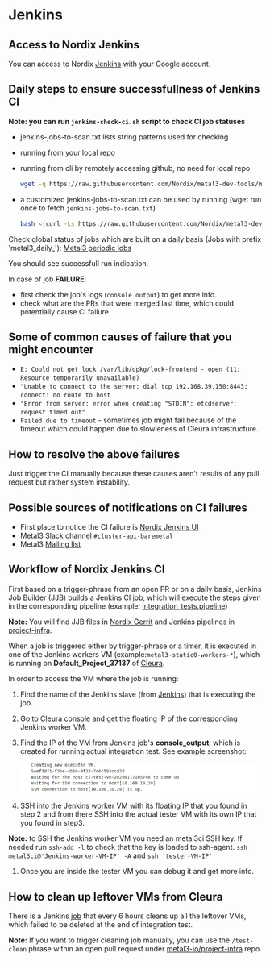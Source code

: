 # Jenkins

## Access to Nordix Jenkins

You can access to Nordix [Jenkins](https://jenkins.nordix.org/view/Metal3/)
with your Google account.

## Daily steps to ensure successfullness of Jenkins CI

**Note: you can run `jenkins-check-ci.sh` script to check CI job statuses**

- jenkins-jobs-to-scan.txt lists string patterns used for checking
- running from your local repo
- running from cli by remotely accessing github, no need for local repo

  <!-- markdownlint-disable MD013 -->
  ```bash
  wget -q https://raw.githubusercontent.com/Nordix/metal3-dev-tools/master/wow/jenkins_ci/jenkins-jobs-to-scan.txt | sleep 1 | bash <(curl -Ls https://raw.githubusercontent.com/Nordix/metal3-dev-tools/master/wow/jenkins_ci/jenkins-check-ci.sh) && rm jenkins-jobs-to-scan.txt*
  ```
  <!-- markdownlint-enable MD013 -->

- a customized jenkins-jobs-to-scan.txt can be used by running (wget run once
  to fetch `jenkins-jobs-to-scan.txt`)

  ```bash
  bash <(curl -Ls https://raw.githubusercontent.com/Nordix/metal3-dev-tools/master/wow/jenkins_ci/jenkins-check-ci.sh)
  ```

Check global status of jobs which are built on a daily basis (Jobs with prefix 'metal3_daily_'):
[Metal3 periodic jobs](https://jenkins.nordix.org/view/Metal3%20Periodic/)

You should see successfull run indication.

In case of job **FAILURE**:

- first check the job's logs (```console output```) to get more info.
- check what are the PRs that were merged last time, which could potentially
  cause CI failure.

## Some of common causes of failure that you might encounter

<!-- markdownlint-disable MD013 -->
- `E: Could not get lock /var/lib/dpkg/lock-frontend - open (11: Resource temporarily unavailable)`
- `"Unable to connect to the server: dial tcp 192.168.39.150:8443: connect: no route to host`
- `"Error from server: error when creating "STDIN": etcdserver: request timed out"`
- `Failed due to timeout` - sometimes job might fail because of the timeout
  which could happen due to slowleness of Cleura infrastructure.
<!-- markdownlint-enable MD013 -->

## How to resolve the above failures

Just trigger the CI manually because these causes aren't results of any pull
request but rather system instability.

## Possible sources of notifications on CI failures

- First place to notice the CI failure is
  [Nordix Jenkins UI](https://jenkins.nordix.org/view/Metal3/)
- Metal3 [Slack channel](https://kubernetes.slack.com/messages/CHD49TLE7)
  `#cluster-api-baremetal`
- Metal3 [Mailing list](https://groups.google.com/forum/#!forum/metal3-dev)

## Workflow of Nordix Jenkins CI

First based on a trigger-phrase from an open PR or on a daily basis,
Jenkins Job Builder (JJB) builds a Jenkins CI job, which will execute
the steps given in the corresponding pipeline (example:
[integration_tests.pipeline](https://github.com/metal3-io/project-infra/blob/main/jenkins/jobs/integration_tests.pipeline))

**Note:** You will find JJB files in [Nordix
Gerrit](https://gerrit.nordix.org/admin/repos/infra/cicd) and Jenkins
pipelines in
[project-infra](https://github.com/metal3-io/project-infra/blob/main/jenkins/jobs).

When a job is triggered either by trigger-phrase or a timer, it
is executed in one of the Jenkins workers VM
 (example:```metal3-static0-workers-*```), which is running on
 **Default_Project_37137** of [Cleura](https://cleura.cloud/).

In order to access the VM where the job is running:

1. Find the name of the Jenkins slave (from
   [Jenkins](https://jenkins.nordix.org/view/Metal3/)) that is executing the
   job.
1. Go to [Cleura](https://cleura.cloud/)
   console and get the floating IP of the corresponding Jenkins worker VM.
1. Find the IP of the VM  from Jenkins job's **console_output**, which is
   created for running actual integration test. See example screenshot:

   ![ssh](ssh.png)

1. SSH into the Jenkins worker VM with its floating IP that you found in step 2
   and from there SSH into the actual tester VM with its own IP that you found
   in step3.

  **Note:** to SSH the Jenkins worker VM you need an metal3ci SSH key.
  If needed run `ssh-add -l` to check that the key is loaded to ssh-agent.
  `ssh metal3ci@'Jenkins-worker-VM-IP' -A` and `ssh 'tester-VM-IP'`

1. Once you are inside the tester VM you can debug it and get more info.

## How to clean up leftover VMs from Cleura

There is a Jenkins [job](https://jenkins.nordix.org/view/Metal3%20Periodic/job/metal3_daily_main_integration_tests_cleanup/)
that every 6 hours cleans up all the leftover VMs, which failed to be
deleted at the end of integration test.

**Note:** If you want to trigger cleaning job manually, you can use the
`/test-clean` phrase within an open pull request under
[metal3-io/project-infra](https://github.com/metal3-io/project-infra)
repo.
